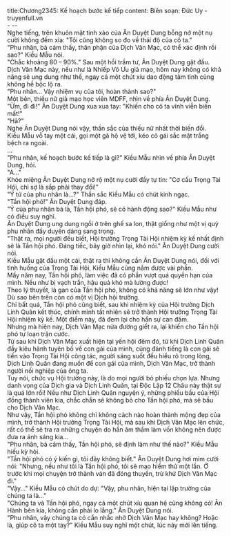 title:Chương2345: Kế hoạch bước kế tiếp
content:
Biên soạn: Đức Uy - truyenfull.vn<br>- --<br>Nghe tiếng, trên khuôn mặt tinh xảo của Ân Duyệt Dung bỗng nở một nụ cười không đếm xỉa: "Tôi cũng không so đo về thái độ của cô ta."<br>"Phu nhân, bà cảm thấy, thân phận của Dịch Vân Mạc, có thể xác định rồi sao?" Kiều Mẫu nói.<br>"Chắc khoảng 80 – 90%." Sau một hồi trầm tư, Ân Duyệt Dung gật đầu.<br>Dịch Vân Mạc này, nếu như là Nhiếp Vô Ưu giả mạo, hôm nay không có khả năng sẽ ung dung như thế, ngay cả một chút xíu dao động tâm tình cũng không hề bộc lộ ra.<br>"Phu nhân... Vậy nhiệm vụ của tôi, hoàn thành sao?"<br>Một bên, thiếu nữ giả mạo học viên MDFF, nhìn về phía Ân Duyệt Dung.<br>"Ừm, đi đi!" Ân Duyệt Dung xua xua tay: "Khiến cho cô ta vĩnh viễn biến mất!"<br>"Hả?"<br>Nghe Ân Duyệt Dung nói vậy, thần sắc của thiếu nữ nhất thời biến đổi.<br>Kiều Mẫu vỗ tay một cái, gọi một gã hộ vệ tới, kéo cô gái sắc mặt trắng bệch ra ngoài.<br>...<br>"Phu nhân, kế hoạch bước kế tiếp là gì?" Kiều Mẫu nhìn về phía Ân Duyệt Dung, hỏi.<br>"A..."<br>Khóe miệng Ân Duyệt Dung nở rộ một nụ cười đầy tự tin: "Cơ cấu Trọng Tài Hội, chỉ sợ là sắp phải thay đổi!"<br>"Ý tứ của phu nhân là...?" Thần sắc Kiều Mẫu có chút kinh ngạc.<br>"Tần hội phó!" Ân Duyệt Dung đáp.<br>"Ý của phu nhân bà là, Tần hội phó, sẽ có hành động sao?" Kiều Mẫu như có điều suy nghĩ.<br>Ân Duyệt Dung ung dung ngồi ở trên ghế sa lon, thật giống như một vị quý phu nhân đầy duyên dáng sang trọng.<br>"Thật ra, mọi người đều biết, Hội trưởng Trọng Tài Hội nhiệm kỳ kế nhất định sẽ là Tần hội phó. Đáng tiếc, bây giờ nhìn lại, khó nói." Ân Duyệt Dung cười nói.<br>Kiều Mẫu gật đầu một cái, thật ra thì không cần Ân Duyệt Dung nói, đối với tình huống của Trọng Tài Hội, Kiều Mẫu cũng nắm được vài phần.<br>Mấy năm nay, Tần hội phó, làm việc đã có phần vượt quá quyền hạn của mình. Nếu như bị vạch trần, hậu quả khó mà lường được!<br>Theo lý thuyết, lá gan của Tần hội phó, không có khả năng sẽ lớn như vậy! Dù sao bên trên còn có một vị Dịch hội trưởng.<br>Chỉ bất quá, Tần hội phó cũng biết, sau khi nhiệm kỳ của Hội trưởng Dịch Linh Quân kết thúc, chính mình tất nhiên sẽ trở thành Hội trưởng Trọng Tài Hội nhiệm kỳ kế. Một điểm này, đã đem lại cho hắn sự can đảm.<br>Nhưng mà hiện nay, Dịch Vân Mạc nửa đường giết ra, lại khiến cho Tần hội phó tự loạn trận cước.<br>Từ sau khi Dịch Vân Mạc xuất hiện tại yến hội đêm đó, từ khi Dịch Linh Quân đầy kiêu hãnh tuyên bố về con gái của mình, cũng đánh tiếng là con gái sẽ tiến vào Trọng Tài Hội công tác, người sáng suốt đều hiểu rõ trong lòng, Dịch Linh Quân đang muốn để con gái của mình, Dịch Vân Mạc, trở thành người nối nghiệp của ông ta.<br>Tuy nói, chức vụ Hội trưởng này, là do mọi người bỏ phiếu chọn lựa. Nhưng danh vọng của Dịch gia và Dịch Linh Quân, tại Độc Lập 12 Châu này thật sự là quá lớn rồi! Nếu như Dịch Linh Quân nguyện ý, những phiếu bầu của Hội đồng thành viên kia, chắc chắn sẽ không bỏ cho Tần hội phó, mà sẽ bầu cho Dịch Vân Mạc.<br>Như vậy, Tần hội phó không chỉ không cách nào hoàn thành mộng đẹp của mình, trở thành Hội trưởng Trọng Tài Hội, mà sau khi Dịch Vân Mạc lên chức, rất có thể sẽ tra ra những chuyện do hắn âm thầm làm vốn không nên được đưa ra ánh sáng kia...<br>"Phu nhân, bà cảm thấy, Tần hội phó, sẽ định làm như thế nào?" Kiều Mẫu hiếu kỳ hỏi.<br>"Tần hội phó có ý kiến gì, tôi đây không biết." Ân Duyệt Dung hơi mỉm cười nói: "Nhưng, nếu như tôi là Tần hội phó, tôi sẽ mạo hiểm thử một lần. Ở trước khi mọi chuyện trở thành ván đã đóng thuyền, trừ khử Dịch Vân Mạc đi."<br>"Vậy..." Kiều Mẫu có chút do dự: "Vậy, phu nhân, hiện tại lập trường của chúng ta là..."<br>"Chúng ta và Tần hội phó, ngay cả một chút xíu quan hệ cũng không có! Ân Hành bên kia, không cần phải lo lắng." Ân Duyệt Dung nói.<br>"Phu nhân, vậy chúng ta có cần nhắc nhở Dịch Vân Mạc hay không? Hoặc là, giúp cô ta một tay?" Kiều Mẫu suy nghĩ một chút, lúc này mới lên tiếng.